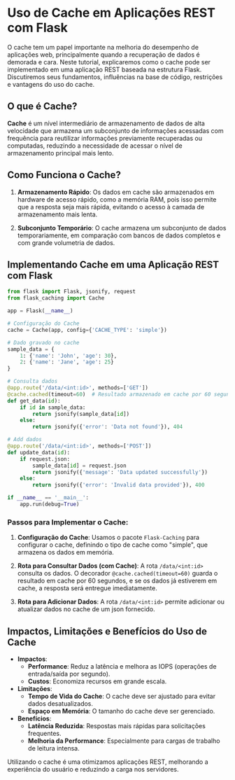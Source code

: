 # Uso de Cache em Aplicações REST com Flask

O cache tem um papel importante na melhoria do desempenho de aplicações web, principalmente quando a recuperação de dados é demorada e cara. Neste tutorial, explicaremos como o cache pode ser implementado em uma aplicação REST baseada na estrutura Flask. Discutiremos seus fundamentos, influências na base de código, restrições e vantagens do uso do cache.

## O que é Cache?

**Cache** é um nível intermediário de armazenamento de dados de alta velocidade que armazena um subconjunto de informações acessadas com frequência para reutilizar informações previamente recuperadas ou computadas, reduzindo a necessidade de acessar o nível de armazenamento principal mais lento.

## Como Funciona o Cache?

1. **Armazenamento Rápido**: Os dados em cache são armazenados em hardware de acesso rápido, como a memória RAM, pois isso permite que a resposta seja mais rápida, evitando o acesso à camada de armazenamento mais lenta.

2. **Subconjunto Temporário**: O cache armazena um subconjunto de dados temporariamente, em comparação com bancos de dados completos e com grande volumetria de dados.

## Implementando Cache em uma Aplicação REST com Flask

```python
from flask import Flask, jsonify, request
from flask_caching import Cache

app = Flask(__name__)

# Configuração do Cache
cache = Cache(app, config={'CACHE_TYPE': 'simple'})

# Dado gravado no cache
sample_data = {
    1: {'name': 'John', 'age': 30},
    2: {'name': 'Jane', 'age': 25}
}

# Consulta dados
@app.route('/data/<int:id>', methods=['GET'])
@cache.cached(timeout=60)  # Resultado armazenado em cache por 60 segundos
def get_data(id):
    if id in sample_data:
        return jsonify(sample_data[id])
    else:
        return jsonify({'error': 'Data not found'}), 404

# Add dados
@app.route('/data/<int:id>', methods=['POST'])
def update_data(id):
    if request.json:
        sample_data[id] = request.json
        return jsonify({'message': 'Data updated successfully'})
    else:
        return jsonify({'error': 'Invalid data provided'}), 400

if __name__ == '__main__':
    app.run(debug=True)
```

### Passos para Implementar o Cache:

1. **Configuração do Cache**: Usamos o pacote `Flask-Caching` para configurar o cache, definindo o tipo de cache como "simple", que armazena os dados em memória.

2. **Rota para Consultar Dados (com Cache)**: A rota `/data/<int:id>` consulta os dados. O decorador `@cache.cached(timeout=60)` guarda o resultado em cache por 60 segundos, e se os dados já estiverem em cache, a resposta será entregue imediatamente.

3. **Rota para Adicionar Dados**: A rota `/data/<int:id>` permite adicionar ou atualizar dados no cache de um json fornecido.

## Impactos, Limitações e Benefícios do Uso de Cache

- **Impactos**:
    - **Performance**: Reduz a latência e melhora as IOPS (operações de entrada/saída por segundo).
    - **Custos**: Economiza recursos em grande escala.
- **Limitações**:
    - **Tempo de Vida do Cache**: O cache deve ser ajustado para evitar dados desatualizados.
    - **Espaço em Memória**: O tamanho do cache deve ser gerenciado.
- **Benefícios**:
    - **Latência Reduzida**: Respostas mais rápidas para solicitações frequentes.
    - **Melhoria da Performance**: Especialmente para cargas de trabalho de leitura intensa.

Utilizando o cache é uma otimizamos aplicações REST, melhorando a experiência do usuário e reduzindo a carga nos servidores.
